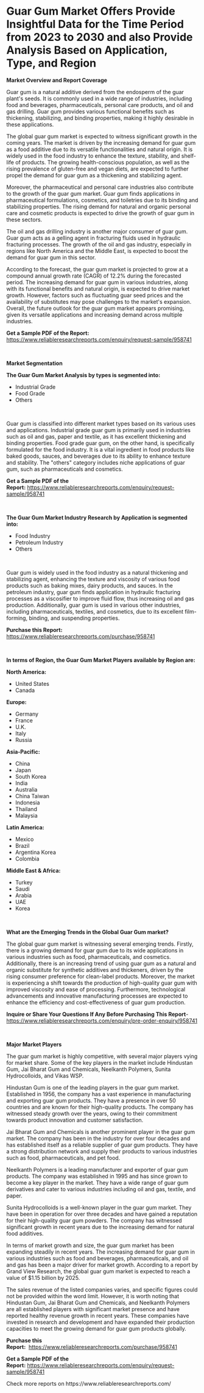 <p><h1>Guar Gum Market Offers Provide Insightful Data for the Time Period from 2023 to 2030 and also Provide Analysis Based on Application, Type, and Region</h1></p><p><strong>Market Overview and Report Coverage</strong></p>
<p><p>Guar gum is a natural additive derived from the endosperm of the guar plant's seeds. It is commonly used in a wide range of industries, including food and beverages, pharmaceuticals, personal care products, and oil and gas drilling. Guar gum provides various functional benefits such as thickening, stabilizing, and binding properties, making it highly desirable in these applications.</p><p>The global guar gum market is expected to witness significant growth in the coming years. The market is driven by the increasing demand for guar gum as a food additive due to its versatile functionalities and natural origin. It is widely used in the food industry to enhance the texture, stability, and shelf-life of products. The growing health-conscious population, as well as the rising prevalence of gluten-free and vegan diets, are expected to further propel the demand for guar gum as a thickening and stabilizing agent.</p><p>Moreover, the pharmaceutical and personal care industries also contribute to the growth of the guar gum market. Guar gum finds applications in pharmaceutical formulations, cosmetics, and toiletries due to its binding and stabilizing properties. The rising demand for natural and organic personal care and cosmetic products is expected to drive the growth of guar gum in these sectors.</p><p>The oil and gas drilling industry is another major consumer of guar gum. Guar gum acts as a gelling agent in fracturing fluids used in hydraulic fracturing processes. The growth of the oil and gas industry, especially in regions like North America and the Middle East, is expected to boost the demand for guar gum in this sector.</p><p>According to the forecast, the guar gum market is projected to grow at a compound annual growth rate (CAGR) of 12.2% during the forecasted period. The increasing demand for guar gum in various industries, along with its functional benefits and natural origin, is expected to drive market growth. However, factors such as fluctuating guar seed prices and the availability of substitutes may pose challenges to the market's expansion. Overall, the future outlook for the guar gum market appears promising, given its versatile applications and increasing demand across multiple industries.</p></p>
<p><strong>Get a Sample PDF of the Report:</strong> <a href="https://www.reliableresearchreports.com/enquiry/request-sample/958741">https://www.reliableresearchreports.com/enquiry/request-sample/958741</a></p>
<p>&nbsp;</p>
<p><strong>Market Segmentation</strong></p>
<p><strong>The Guar Gum Market Analysis by types is segmented into:</strong></p>
<p><ul><li>Industrial Grade</li><li>Food Grade</li><li>Others</li></ul></p>
<p>&nbsp;</p>
<p><p>Guar gum is classified into different market types based on its various uses and applications. Industrial grade guar gum is primarily used in industries such as oil and gas, paper and textile, as it has excellent thickening and binding properties. Food grade guar gum, on the other hand, is specifically formulated for the food industry. It is a vital ingredient in food products like baked goods, sauces, and beverages due to its ability to enhance texture and stability. The "others" category includes niche applications of guar gum, such as pharmaceuticals and cosmetics.</p></p>
<p><strong>Get a Sample PDF of the Report:</strong>&nbsp;<a href="https://www.reliableresearchreports.com/enquiry/request-sample/958741">https://www.reliableresearchreports.com/enquiry/request-sample/958741</a></p>
<p>&nbsp;</p>
<p><strong>The Guar Gum Market Industry Research by Application is segmented into:</strong></p>
<p><ul><li>Food Industry</li><li>Petroleum Industry</li><li>Others</li></ul></p>
<p>&nbsp;</p>
<p><p>Guar gum is widely used in the food industry as a natural thickening and stabilizing agent, enhancing the texture and viscosity of various food products such as baking mixes, dairy products, and sauces. In the petroleum industry, guar gum finds application in hydraulic fracturing processes as a viscosifier to improve fluid flow, thus increasing oil and gas production. Additionally, guar gum is used in various other industries, including pharmaceuticals, textiles, and cosmetics, due to its excellent film-forming, binding, and suspending properties.</p></p>
<p><strong>Purchase this Report:</strong>&nbsp; <a href="https://www.reliableresearchreports.com/purchase/958741">https://www.reliableresearchreports.com/purchase/958741</a></p>
<p>&nbsp;</p>
<p><strong>In terms of Region, the Guar Gum Market Players available by Region are:</strong></p>
<p>
    <p> <strong> North America: </strong>
        <ul>
            <li>United States</li>
            <li>Canada</li>
        </ul>
        </p> 
    <p> <strong> Europe: </strong>
        <ul>
            <li>Germany</li>
            <li>France</li>
            <li>U.K.</li>
            <li>Italy</li>
            <li>Russia</li>
        </ul>
        </p> 
    <p> <strong> Asia-Pacific: </strong>
        <ul>
            <li>China</li>
            <li>Japan</li>
            <li>South Korea</li>
            <li>India</li>
            <li>Australia</li>
            <li>China Taiwan</li>
            <li>Indonesia</li>
            <li>Thailand</li>
            <li>Malaysia</li>
        </ul>
        </p> 
    <p> <strong> Latin America: </strong>
        <ul>
            <li>Mexico</li>
            <li>Brazil</li>
            <li>Argentina Korea</li>
            <li>Colombia</li>
        </ul>
        </p> 
    <p> <strong> Middle East & Africa: </strong>
        <ul>
            <li>Turkey</li>
            <li>Saudi</li>
            <li>Arabia</li>
            <li>UAE</li>
            <li>Korea</li>
        </ul>
    </p>
    </p>
<p>&nbsp;</p>
<p><strong>What are the Emerging Trends in the Global Guar Gum market?</strong></p>
<p><p>The global guar gum market is witnessing several emerging trends. Firstly, there is a growing demand for guar gum due to its wide applications in various industries such as food, pharmaceuticals, and cosmetics. Additionally, there is an increasing trend of using guar gum as a natural and organic substitute for synthetic additives and thickeners, driven by the rising consumer preference for clean-label products. Moreover, the market is experiencing a shift towards the production of high-quality guar gum with improved viscosity and ease of processing. Furthermore, technological advancements and innovative manufacturing processes are expected to enhance the efficiency and cost-effectiveness of guar gum production.</p></p>
<p><strong>Inquire or Share Your Questions If Any Before Purchasing This Report</strong>- <a href="https://www.reliableresearchreports.com/enquiry/pre-order-enquiry/958741">https://www.reliableresearchreports.com/enquiry/pre-order-enquiry/958741</a></p>
<p>&nbsp;</p>
<p><strong>Major Market Players</strong></p>
<p><p>The guar gum market is highly competitive, with several major players vying for market share. Some of the key players in the market include Hindustan Gum, Jai Bharat Gum and Chemicals, Neelkanth Polymers, Sunita Hydrocolloids, and Vikas WSP.</p><p>Hindustan Gum is one of the leading players in the guar gum market. Established in 1956, the company has a vast experience in manufacturing and exporting guar gum products. They have a presence in over 50 countries and are known for their high-quality products. The company has witnessed steady growth over the years, owing to their commitment towards product innovation and customer satisfaction.</p><p>Jai Bharat Gum and Chemicals is another prominent player in the guar gum market. The company has been in the industry for over four decades and has established itself as a reliable supplier of guar gum products. They have a strong distribution network and supply their products to various industries such as food, pharmaceuticals, and pet food.</p><p>Neelkanth Polymers is a leading manufacturer and exporter of guar gum products. The company was established in 1995 and has since grown to become a key player in the market. They have a wide range of guar gum derivatives and cater to various industries including oil and gas, textile, and paper.</p><p>Sunita Hydrocolloids is a well-known player in the guar gum market. They have been in operation for over three decades and have gained a reputation for their high-quality guar gum powders. The company has witnessed significant growth in recent years due to the increasing demand for natural food additives.</p><p>In terms of market growth and size, the guar gum market has been expanding steadily in recent years. The increasing demand for guar gum in various industries such as food and beverages, pharmaceuticals, and oil and gas has been a major driver for market growth. According to a report by Grand View Research, the global guar gum market is expected to reach a value of $1.15 billion by 2025.</p><p>The sales revenue of the listed companies varies, and specific figures could not be provided within the word limit. However, it is worth noting that Hindustan Gum, Jai Bharat Gum and Chemicals, and Neelkanth Polymers are all established players with significant market presence and have reported healthy revenue growth in recent years. These companies have invested in research and development and have expanded their production capacities to meet the growing demand for guar gum products globally.</p></p>
<p><strong>Purchase this Report:</strong>&nbsp;&nbsp;<a href="https://www.reliableresearchreports.com/purchase/958741">https://www.reliableresearchreports.com/purchase/958741</a></p>
<p></p>
<p><strong>Get a Sample PDF of the Report:</strong>&nbsp;<a href="https://www.reliableresearchreports.com/enquiry/request-sample/958741">https://www.reliableresearchreports.com/enquiry/request-sample/958741</a></p>
<p>Check more reports on https://www.reliableresearchreports.com/</p>